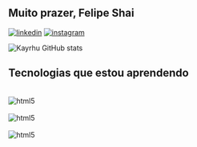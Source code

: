 ## **Muito prazer, Felipe Shai**
[![linkedin](https://img.shields.io/badge/LinkedIn-0077B5?style=for-the-badge&logo=linkedin&logoColor=white)](https://www.linkedin.com/in/felipeshai/)
[![instagram](https://img.shields.io/badge/Instagram-E4405F?style=for-the-badge&logo=instagram&logoColor=white)](https://www.instagram.com/felipeshai/)

![Kayrhu GitHub stats](https://github-readme-stats.vercel.app/api?username=Kayrhu&show_icons=true&theme=tokyonight)

## Tecnologias que estou aprendendo
<div style="display: inline_block"><br/>
    <img align="center" alt="html5" src="https://img.shields.io/badge/GitHub-100000?style=for-the-badge&logo=github&logoColor=white">
  </div>
<div style="display: inline_block"><br/>
    <img align="center" alt="html5" src="https://img.shields.io/badge/C-00599C?style=for-the-badge&logo=c&logoColor=white">
  </div>
<div style="display: inline_block"><br/>
    <img align="center" alt="html5" src="https://img.shields.io/badge/Java-ED8B00?style=for-the-badge&logo=java&logoColor=white">
  </div>
